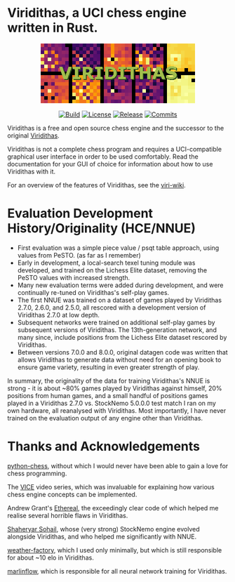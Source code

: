 # Viridithas, a UCI chess engine written in Rust.

<div align="center">

  ![Visualisation of Neuron 0 in the 21th-gen Viridithas NNUE](images/logo.png)
  
  [![Build][build-badge]][build-link]
  [![License][license-badge]][license-link]
  [![Release][release-badge]][release-link]
  [![Commits][commits-badge]][commits-link]
  
</div>

Viridithas is a free and open source chess engine and the successor to the original [Viridithas](https://github.com/cosmobobak/viridithas-chess).

Viridithas is not a complete chess program and requires a UCI-compatible graphical user interface in order to be used comfortably. Read the documentation for your GUI of choice for information about how to use Viridithas with it.

For an overview of the features of Viridithas, see the [viri-wiki](wiki.md).

# Evaluation Development History/Originality (HCE/NNUE)
- First evaluation was a simple piece value / psqt table approach, using values from PeSTO. (as far as I remember)
- Early in development, a local-search texel tuning module was developed, and trained on the Lichess Elite dataset, removing the PeSTO values with increased strength.
- Many new evaluation terms were added during development, and were continually re-tuned on Viridithas's self-play games.
- The first NNUE was trained on a dataset of games played by Viridithas 2.7.0, 2.6.0, and 2.5.0, all rescored with a development version of Viridithas 2.7.0 at low depth.
- Subsequent networks were trained on additional self-play games by subsequent versions of Viridithas. The 13th-generation network, and many since, include positions from the Lichess Elite dataset rescored by Viridithas.
- Between versions 7.0.0 and 8.0.0, original datagen code was written that allows Viridithas to generate data without need for an opening book to ensure game variety, resulting in even greater strength of play.

In summary, the originality of the data for training Viridithas's NNUE is strong - it is about ~80% games played by Viridithas against himself, 20% positions from human games, and a small handful of positions games played in a Viridithas 2.7.0 vs. StockNemo 5.0.0.0 test match I ran on my own hardware, all reanalysed with Viridithas. Most importantly, I have never trained on the evaluation output of any engine other than Viridithas.

# Thanks and Acknowledgements
[python-chess](https://github.com/niklasf/python-chess), without which I would never have been able to gain a love for chess programming.

The [VICE](https://www.youtube.com/playlist?list=PLZ1QII7yudbc-Ky058TEaOstZHVbT-2hg) video series, which was invaluable for explaining how various chess engine concepts can be implemented.

Andrew Grant's [Ethereal](https://github.com/AndyGrant/Ethereal), the exceedingly clear code of which helped me realise several horrible flaws in Viridithas.

[Shaheryar Sohail](https://github.com/TheBlackPlague), whose (very strong) StockNemo engine evolved alongside Viridithas, and who helped me significantly with NNUE.

[weather-factory](https://github.com/dsekercioglu/weather-factory), which I used only minimally, but which is still responsible for about ~10 elo in Viridithas.

[marlinflow](https://github.com/dsekercioglu/marlinflow), which is responsible for all neural network training for Viridithas.

[build-badge]:https://img.shields.io/github/actions/workflow/status/cosmobobak/virtue/rust.yml?branch=master&logo=github&style=for-the-badge
[build-link]:https://github.com/cosmobobak/virtue/actions/workflows/rust.yml
[commits-badge]:https://img.shields.io/github/commits-since/cosmobobak/virtue/latest?style=for-the-badge
[commits-link]:https://github.com/cosmobobak/virtue/commits/master
[release-badge]:https://img.shields.io/github/v/release/cosmobobak/virtue?style=for-the-badge&label=official%20release
[release-link]:https://github.com/cosmobobak/virtue/releases/latest
[license-badge]:https://img.shields.io/github/license/cosmobobak/virtue?style=for-the-badge&label=license&color=success
[license-link]:https://github.com/cosmobobak/virtue/blob/master/LICENSE
